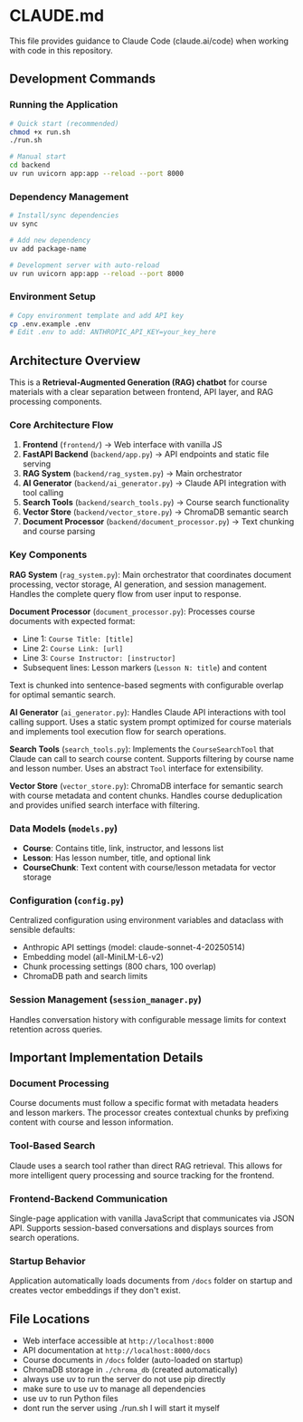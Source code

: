 # CLAUDE.md

This file provides guidance to Claude Code (claude.ai/code) when working with code in this repository.

## Development Commands

### Running the Application
```bash
# Quick start (recommended)
chmod +x run.sh
./run.sh

# Manual start
cd backend
uv run uvicorn app:app --reload --port 8000
```

### Dependency Management
```bash
# Install/sync dependencies
uv sync

# Add new dependency
uv add package-name

# Development server with auto-reload
uv run uvicorn app:app --reload --port 8000
```

### Environment Setup
```bash
# Copy environment template and add API key
cp .env.example .env
# Edit .env to add: ANTHROPIC_API_KEY=your_key_here
```

## Architecture Overview

This is a **Retrieval-Augmented Generation (RAG) chatbot** for course materials with a clear separation between frontend, API layer, and RAG processing components.

### Core Architecture Flow
1. **Frontend** (`frontend/`) → Web interface with vanilla JS
2. **FastAPI Backend** (`backend/app.py`) → API endpoints and static file serving
3. **RAG System** (`backend/rag_system.py`) → Main orchestrator
4. **AI Generator** (`backend/ai_generator.py`) → Claude API integration with tool calling
5. **Search Tools** (`backend/search_tools.py`) → Course search functionality
6. **Vector Store** (`backend/vector_store.py`) → ChromaDB semantic search
7. **Document Processor** (`backend/document_processor.py`) → Text chunking and course parsing

### Key Components

**RAG System** (`rag_system.py`): Main orchestrator that coordinates document processing, vector storage, AI generation, and session management. Handles the complete query flow from user input to response.

**Document Processor** (`document_processor.py`): Processes course documents with expected format:
- Line 1: `Course Title: [title]`
- Line 2: `Course Link: [url]`
- Line 3: `Course Instructor: [instructor]`
- Subsequent lines: Lesson markers (`Lesson N: title`) and content

Text is chunked into sentence-based segments with configurable overlap for optimal semantic search.

**AI Generator** (`ai_generator.py`): Handles Claude API interactions with tool calling support. Uses a static system prompt optimized for course materials and implements tool execution flow for search operations.

**Search Tools** (`search_tools.py`): Implements the `CourseSearchTool` that Claude can call to search course content. Supports filtering by course name and lesson number. Uses an abstract `Tool` interface for extensibility.

**Vector Store** (`vector_store.py`): ChromaDB interface for semantic search with course metadata and content chunks. Handles course deduplication and provides unified search interface with filtering.

### Data Models (`models.py`)
- **Course**: Contains title, link, instructor, and lessons list
- **Lesson**: Has lesson number, title, and optional link
- **CourseChunk**: Text content with course/lesson metadata for vector storage

### Configuration (`config.py`)
Centralized configuration using environment variables and dataclass with sensible defaults:
- Anthropic API settings (model: claude-sonnet-4-20250514)
- Embedding model (all-MiniLM-L6-v2)
- Chunk processing settings (800 chars, 100 overlap)
- ChromaDB path and search limits

### Session Management (`session_manager.py`)
Handles conversation history with configurable message limits for context retention across queries.

## Important Implementation Details

### Document Processing
Course documents must follow a specific format with metadata headers and lesson markers. The processor creates contextual chunks by prefixing content with course and lesson information.

### Tool-Based Search
Claude uses a search tool rather than direct RAG retrieval. This allows for more intelligent query processing and source tracking for the frontend.

### Frontend-Backend Communication
Single-page application with vanilla JavaScript that communicates via JSON API. Supports session-based conversations and displays sources from search operations.

### Startup Behavior
Application automatically loads documents from `/docs` folder on startup and creates vector embeddings if they don't exist.

## File Locations
- Web interface accessible at `http://localhost:8000`
- API documentation at `http://localhost:8000/docs`
- Course documents in `/docs` folder (auto-loaded on startup)
- ChromaDB storage in `./chroma_db` (created automatically)
- always use uv to run the server do not use pip directly
- make sure to use uv to manage all dependencies
- use uv to run Python files
- dont run the server using ./run.sh I will start it myself